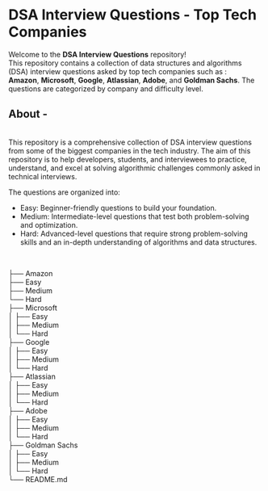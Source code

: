 # DSA Interview Questions - Top Tech Companies
Welcome to the **DSA Interview Questions** repository! 
<br>
This repository contains a collection of data structures and algorithms (DSA) interview questions asked by top tech companies such as : <br>
**Amazon**, **Microsoft**, **Google**, **Atlassian**, **Adobe**, and **Goldman Sachs**. The questions are categorized by company and difficulty level.
<br>

## About -
<br>
This repository is a comprehensive collection of DSA interview questions from some of the biggest companies in the tech industry. The aim of this repository is to help developers, students, and interviewees to practice, understand, and excel at solving algorithmic challenges commonly asked in technical interviews.

The questions are organized into:

- Easy: Beginner-friendly questions to build your foundation.
- Medium: Intermediate-level questions that test both problem-solving and optimization.
- Hard: Advanced-level questions that require strong problem-solving skills and an in-depth understanding of algorithms and data structures.
<br>

├── Amazon <br>
    ├── Easy  <br>
    ├── Medium  <br>
    └── Hard <br>
├── Microsoft <br>
│   ├── Easy <br>
│   ├── Medium <br>
│   └── Hard <br>
├── Google <br>
│   ├── Easy <br>
│   ├── Medium <br>
│   └── Hard <br>
├── Atlassian <br>
│   ├── Easy <br>
│   ├── Medium <br>
│   └── Hard <br>
├── Adobe <br>
│   ├── Easy <br>
│   ├── Medium <br>
│   └── Hard <br>
├── Goldman Sachs <br>
│   ├── Easy <br>
│   ├── Medium<br>
│   └── Hard<br>
└── README.md<br>


